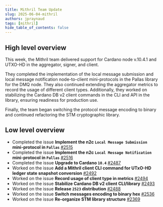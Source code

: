 ```yaml
---
title: Mithril Team Update
slug: 2025-06-04-mithril
authors: jpraynaud
tags: [mithril]
hide_table_of_contents: false
---
```


## High level overview

This week, the Mithril team delivered support for Cardano node v.10.4.1 and UTXO-HD in the aggregator, signer, and client.

They completed the implementation of the local message submission and local message notification node-to-client mini-protocols in the Pallas library for the DMQ node. They also continued extending the aggregator metrics to record the usage of different client types. Additionally, they worked on stabilizing the Cardano DB v2 client commands in the CLI and API in the library, ensuring readiness for production use.

Finally, the team began switching the protocol message encoding to binary and continued refactoring the STM cryptographic library.

## Low level overview

- Completed the issue **Implement the n2c `Local Message Submission` mini-protocol in `Pallas`** [#2515](https://github.com/input-output-hk/mithril/issues/2515)
- Completed the issue **Implement the n2c `Local Message Notification` mini-protocol in `Pallas`** [#2516](https://github.com/input-output-hk/mithril/issues/2516)
- Completed the issue **Upgrade to Cardano `10.4`** [#2487](https://github.com/input-output-hk/mithril/issues/2487)
- Worked on the issue **Add a Mithril client CLI command for UTxO-HD ledger state snapshot conversion** [#2492](https://github.com/input-output-hk/mithril/issues/2492)
- Worked on the issue **Record usage of client type in metrics** [#2494](https://github.com/input-output-hk/mithril/issues/2494)
- Worked on the issue **Stabilize Cardano DB v2 client CLI/library** [#2493](https://github.com/input-output-hk/mithril/issues/2493)
- Worked on the issue **Release `2523` distribution** [#2488](https://github.com/input-output-hk/mithril/issues/2488)
- Worked on the issue **Switch messages encoding to binary hex** [#2536](https://github.com/input-output-hk/mithril/issues/2536)
- Worked on the issue **Re-organize STM library structure** [#2369](https://github.com/input-output-hk/mithril/issues/2369)
